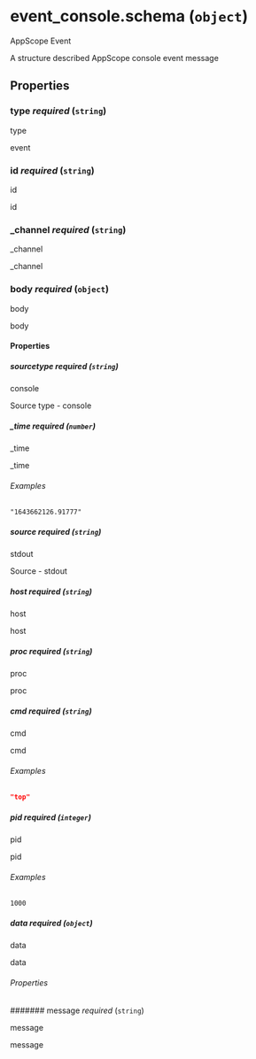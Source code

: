 # event_console.schema (`object`)

AppScope Event

A structure described AppScope console event message

## Properties

### type _required_ (`string`)

type

event

### id _required_ (`string`)

id

id

### _channel _required_ (`string`)

_channel

_channel

### body _required_ (`object`)

body

body

#### Properties

##### sourcetype _required_ (`string`)

console

Source type - console

##### _time _required_ (`number`)

_time

_time

###### Examples

`"1643662126.91777"`

##### source _required_ (`string`)

stdout

Source - stdout

##### host _required_ (`string`)

host

host

##### proc _required_ (`string`)

proc

proc

##### cmd _required_ (`string`)

cmd

cmd

###### Examples

```json
"top"
```

##### pid _required_ (`integer`)

pid

pid

###### Examples

`1000`

##### data _required_ (`object`)

data

data

###### Properties

####### message _required_ (`string`)

message

message

